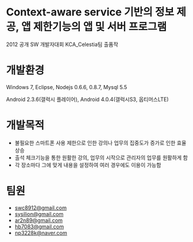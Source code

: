 # Context-aware service 기반의 정보 제공, 앱 제한기능의 앱 및 서버 프로그램
2012 공개 SW 개발자대회 KCA_Celestia팀 출품작

# 개발환경
 Windows 7, Eclipse, Nodejs 0.6.6, 0.8.7, Mysql 5.5
 
 Android 2.3.6(갤럭시 플레이어), Android 4.0.4(갤럭시S3, 옵티머스LTE)
 
# 개발목적
+ 불필요한 스마트폰 사용 제한으로 인한 강의나 업무의 집중도가 증가로 인한 효율 상승
+ 출석 체크기능을 통한 원활한 강의, 업무의 시작으로 관리자의 업무를 원활하게 함
+ 각 장소마다 그에 맞게 내용을 설정하여 여러 경우에도 이용이 가능함

# 팀원
+ swc8912@gmail.com
+ sysilion@gmail.com
+ ar2n89@gmail.com
+ hb7083@gmail.com
+ np3228k@naver.com
